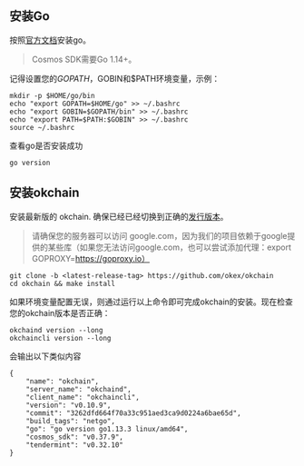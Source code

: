 ## 安装Go

按照[官方文档](https://golang.org/doc/install )安装go。
> Cosmos SDK需要Go 1.14+。

记得设置您的$GOPATH，$GOBIN和$PATH环境变量，示例：
```shell script
mkdir -p $HOME/go/bin
echo "export GOPATH=$HOME/go" >> ~/.bashrc
echo "export GOBIN=$GOPATH/bin" >> ~/.bashrc
echo "export PATH=$PATH:$GOBIN" >> ~/.bashrc
source ~/.bashrc
```
查看go是否安装成功
```shell script
go version
```
## 安装okchain
安装最新版的 okchain. 确保已经已经切换到正确的[发行版本](https://github.com/okex/okchain/releases )。
>请确保您的服务器可以访问 google.com，因为我们的项目依赖于google提供的某些库（如果您无法访问google.com，也可以尝试添加代理：export GOPROXY=https://goproxy.io）
```shell script
git clone -b <latest-release-tag> https://github.com/okex/okchain
cd okchain && make install
```
如果环境变量配置无误，则通过运行以上命令即可完成okchain的安装。现在检查您的okchain版本是否正确：
```shell script
okchaind version --long
okchaincli version --long
```
会输出以下类似内容
```shell script
{
	"name": "okchain",
	"server_name": "okchaind",
	"client_name": "okchaincli",
	"version": "v0.10.9",
	"commit": "3262dfd664f70a33c951aed3ca9d0224a6bae65d",
	"build_tags": "netgo",
	"go": "go version go1.13.3 linux/amd64",
	"cosmos_sdk": "v0.37.9",
	"tendermint": "v0.32.10"
}
```